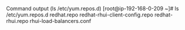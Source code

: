 Command output (ls /etc/yum.repos.d)
        [root@ip-192-168-0-209 ~]# ls /etc/yum.repos.d
        redhat.repo  redhat-rhui-client-config.repo  redhat-rhui.repo  rhui-load-balancers.conf
